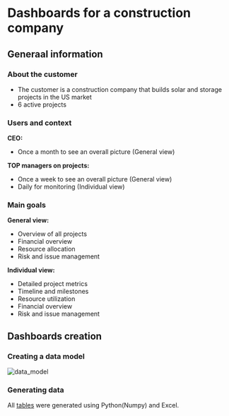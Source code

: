 # Dashboards for a construction company

## Generaal information

### About the customer
- The customer is a construction company that builds solar and storage projects in the US market
- 6 active projects

### Users and context
**CEO:**
- Once a month to see an overall picture (General view)

**TOP managers on projects:**
- Once a week to see an overall picture (General view)
- Daily for monitoring (Individual view)

### Main goals
**General view:**
- Overview of all projects
- Financial overview
- Resource allocation
- Risk and issue management

**Individual view:**
- Detailed project metrics
- Timeline and milestones
- Resource utilization
- Financial overview
- Risk and issue management

## Dashboards creation

### Creating a data model
![data_model](https://github.com/HannaStselmashok/construction_energy/assets/99286647/d46cbe20-c271-46cb-b37a-79c1219772d6)

### Generating data
All [tables](data) were generated using Python(Numpy) and Excel.
